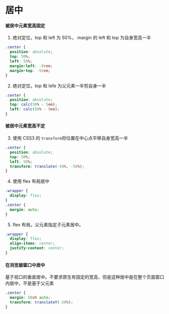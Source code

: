 # 居中

#### 被居中元素宽高固定

1. 绝对定位，top 和 left 为 50%， margin 的 left 和 top 为自身宽高一半

```css
.center {
  position: absolute;
  top: 50%;
  left: 50%;
  margin-left: -9rem;
  margin-top: -5rem;
}
```

2. 绝对定位，top 和 lefe 为父元素一半剪自身一半

```css
.center {
  position: absolute;
  top: calc(50% - 5em);
  left: calc(50% - 9em);
}
```

#### 被居中元素宽高不定

3. 使用 CSS3 的 `transform`将位置在中心点平移自身宽高一半

```css
.center {
  position: absolute;
  top: 50%;
  left: 50%;
  transform: translate(-50%, -50%);
}
```

4. 使用 flex 布局居中

```css
.wrapper {
  display: flex;
}
.center {
  margin: auto;
}
```

5. flex 布局，父元素指定子元素居中。

```css
.wrapper {
  display: flex;
  align-items: center;
  justify-content: center;
}
```

#### 在浏览器窗口中居中

基于视口的垂直居中。不要求原生有固定的宽高，但是这种居中是在整个页面窗口内居中，不是基于父元素

```css
.center {
  margin: 50vh auto;
  transform: translateY(-50%);
}
```
